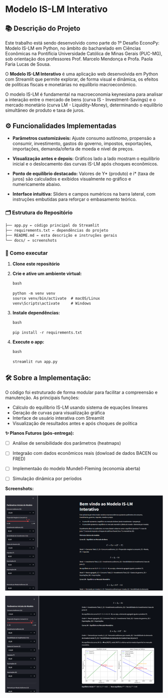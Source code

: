 
# Modelo IS-LM Interativo

## 📚 Descrição do Projeto

Este trabalho está sendo desenvolvido como parte do 1º Desafio EconoPy: Modelo IS-LM em Python, no âmbito do bacharelado em Ciências Econômicas na Pontifícia Universidade Católica de Minas Gerais (PUC-MG), sob orientação dos professores Prof. Marcelo Mendonça e Profa. Paola Faria Lucas de Sousa.

O **Modelo IS-LM Interativo** é uma aplicação web desenvolvida em Python com Streamlit que permite explorar, de forma visual e dinâmica, os efeitos de políticas fiscais e monetárias no equilíbrio macroeconômico. 

O modelo IS-LM é fundamental na macroeconomia keynesiana para analisar a interação entre o mercado de bens (curva IS - Investment-Savings) e o mercado monetário (curva LM - Liquidity-Money), determinando o equilíbrio simultâneo de produto e taxa de juros.



## ⚙️ Funcionalidades Implementadas
- **Parâmetros customizáveis:** Ajuste consumo autônomo, propensão a consumir, investimento, gastos do governo, impostos, exportações, importações, demanda/oferta de moeda e nível de preços.  

- **Visualização antes e depois:** Gráficos lado a lado mostram o equilíbrio inicial e o deslocamento das curvas IS-LM após choques econômicos.  

- **Ponto de equilíbrio destacado:** Valores de Y* (produto) e i* (taxa de juros) são calculados e exibidos visualmente no gráfico e numericamente abaixo.

- **Interface intuitiva:** Sliders e campos numéricos na barra lateral, com instruções embutidas para reforçar o embasamento teórico.

### 🗂️ Estrutura do Repositório
```
├── app.py ← código principal do Streamlit
├── requirements.txt ← dependências do projeto
├── README.md ← esta descrição e instruções gerais
└── docs/ ← screenshots
```

### 🚀 Como executar

1. **Clone este repositório**  
2. **Crie e ative um ambiente virtual:**
   ```
   bash
   
   python -m venv venv
   source venv/bin/activate  # macOS/Linux
   venv\Scripts\activate     # Windows
   
   ```

3. **Instale dependências:**

    ```
    bash
    
    pip install -r requirements.txt
    ```
4. **Execute o app:**
    ```
    bash

    streamlit run app.py
    ```


## 🛠️ Sobre a Implementação:

O código foi estruturado de forma modular para facilitar a compreensão e manutenção. As principais funções:

- Cálculo do equilíbrio IS-LM usando sistema de equações lineares
- Geração de curvas para visualização gráfica
- Interface de usuário interativa com Streamlit
- Visualização de resultados antes e após choques de política

 
 
 **✨ Planos Futuros (pós-entrega):**
- [ ] Análise de sensibilidade dos parâmetros (heatmaps)
- [ ] Integraão com dados econômicos reais (dowload de dados BACEN ou FRED)
- [ ] Implementaão do modelo Mundell-Fleming (economia aberta)
- [ ] Simulação dinâmica por períodos


**Screenshots:**

![Img do App1](docs/ss1.png)

![Img do App2](docs/ss2.png)